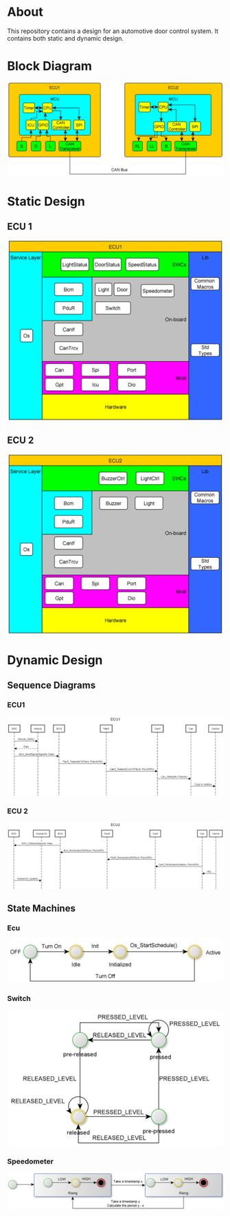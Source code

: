 # About

This repository contains a design for an automotive door control system. It contains both
static and dynamic design.

# Block Diagram

<img src="BlockDiagram.png">

# Static Design

## ECU 1

<img src="imgs/Ecu1_StaticDesign.png">

## ECU 2

<img src="imgs/Ecu2_StaticDesign.png">

# Dynamic Design

## Sequence Diagrams

### ECU1

<img src="imgs/ECU1_Operation.png">

### ECU 2

<img src="imgs/ECU2_Operation.png">

## State Machines

### Ecu 

<img src="imgs/Ecu_SM.png">

### Switch 

<img src="imgs/Normal_SW.png">

### Speedometer

<img src="imgs/Soeedometer.png">


